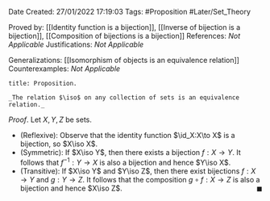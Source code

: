<div class="topSpace"></div>

Date Created: 27/01/2022 17:19:03
Tags: #Proposition #Later/Set_Theory

Proved by: [[Identity function is a bijection]], [[Inverse of bijection is a bijection]], [[Composition of bijections is a bijection]]
References: _Not Applicable_
Justifications: _Not Applicable_

Generalizations: [[Isomorphism of objects is an equivalence relation]]
Counterexamples: _Not Applicable_

``` ad-Proposition
title: Proposition.

_The relation $\iso$ on any collection of sets is an equivalence relation._

```

_Proof_. Let $X,Y,Z$ be sets.
* (Reflexive): Observe that the identity function $\id_X:X\to X$ is a bijection, so $X\iso X$.
* (Symmetric): If $X\iso Y$, then there exists a bijection $f:X\to Y$. It follows that $f^{-1}:Y\to X$ is also a bijection and hence $Y\iso X$.
* (Transitive): If $X\iso Y$ and $Y\iso Z$, then there exist bijections $f:X\to Y$ and $g:Y\to Z$. It follows that the composition $g\circ f:X\to Z$ is also a bijection and hence $X\iso Z$.<span style="float:right;">$\blacksquare$</span>
